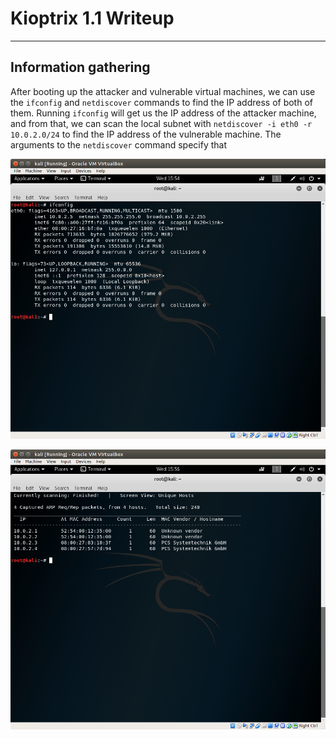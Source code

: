 # Kioptrix 1.1 Writeup
---
## Information gathering

After booting up the attacker and vulnerable virtual machines, we can use the `ifconfig` and `netdiscover` commands to find the IP address of both of them. Running `ifconfig` will get us the IP address of the attacker machine, and from that, we can scan the local subnet with `netdiscover -i eth0 -r 10.0.2.0/24` to find the IP address of the vulnerable machine. The arguments to the `netdiscover` command specify that 

![](images/ifconfig.png "ifconfig shows us that our attacker's IP address is 10.0.2.5")

![](images/netdiscover.png "netdiscover -i eth0 -r 10.0.2.0/24 shows us that there are four possible IP addresses for our target")

